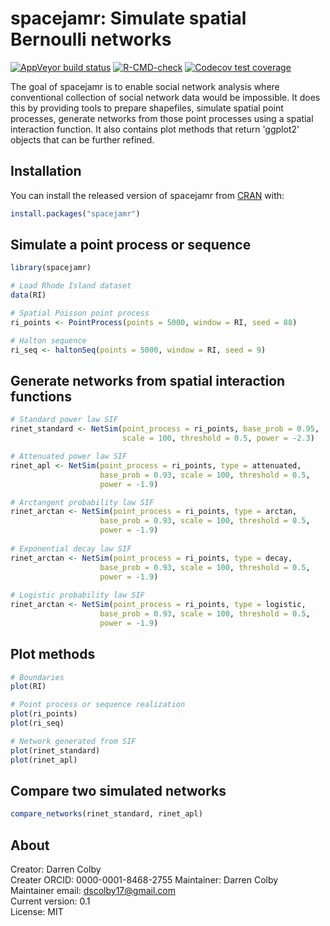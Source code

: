 
# spacejamr: Simulate spatial Bernoulli networks

<!-- badges: start -->
[![AppVeyor build status](https://ci.appveyor.com/api/projects/status/github/dscolby/spacejamr?branch=master&svg=true)](https://ci.appveyor.com/project/dscolby/spacejamr)
[![R-CMD-check](https://github.com/dscolby/spacejamr/workflows/R-CMD-check/badge.svg)](https://github.com/dscolby/spacejamr/actions)
[![Codecov test coverage](https://codecov.io/gh/dscolby/spacejamr/branch/master/graph/badge.svg)](https://codecov.io/gh/dscolby/spacejamr?branch=master)
<!-- badges: end -->

The goal of spacejamr is to enable social network analysis where conventional
collection of social network data would be impossible. It does this by providing
tools to prepare shapefiles, simulate spatial point processes, generate networks 
from those point processes using a spatial interaction function. It also 
contains plot methods that return 'ggplot2' objects that can be further refined.

## Installation

You can install the released version of spacejamr from [CRAN](https://CRAN.R-project.org) with:

``` r
install.packages("spacejamr")
```

## Simulate a point process or sequence

``` r
library(spacejamr)

# Load Rhode Island dataset
data(RI)

# Spatial Poisson point process
ri_points <- PointProcess(points = 5000, window = RI, seed = 88)

# Halton sequence
ri_seq <- haltonSeq(points = 5000, window = RI, seed = 9)

```

## Generate networks from spatial interaction functions

``` r
# Standard power law SIF
rinet_standard <- NetSim(point_process = ri_points, base_prob = 0.95, 
                         scale = 100, threshold = 0.5, power = -2.3)

# Attenuated power law SIF
rinet_apl <- NetSim(point_process = ri_points, type = attenuated,
                    base_prob = 0.93, scale = 100, threshold = 0.5, 
                    power = -1.9)

# Arctangent probability law SIF
rinet_arctan <- NetSim(point_process = ri_points, type = arctan,
                    base_prob = 0.93, scale = 100, threshold = 0.5, 
                    power = -1.9)
                    
# Exponential decay law SIF
rinet_arctan <- NetSim(point_process = ri_points, type = decay,
                    base_prob = 0.93, scale = 100, threshold = 0.5, 
                    power = -1.9)
                    
# Logistic probability law SIF
rinet_arctan <- NetSim(point_process = ri_points, type = logistic,
                    base_prob = 0.93, scale = 100, threshold = 0.5, 
                    power = -1.9)

```

## Plot methods

``` r
# Boundaries
plot(RI)

# Point process or sequence realization
plot(ri_points)
plot(ri_seq)

# Network generated from SIF
plot(rinet_standard)
plot(rinet_apl)

```

## Compare two simulated networks

``` r
compare_networks(rinet_standard, rinet_apl)

```

## About
Creator: Darren Colby\
Creater ORCID: 0000-0001-8468-2755
Maintainer: Darren Colby\
Maintainer email: dscolby17@gmail.com\
Current version: 0.1\
License: MIT

